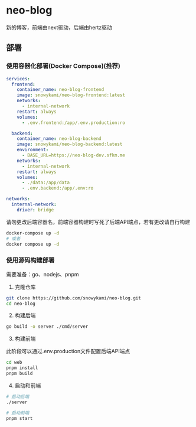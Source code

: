 # neo-blog
新的博客，前端由next驱动，后端由hertz驱动

## 部署

### 使用容器化部署(Docker Compose)(推荐)

```yaml
services:
  frontend:
    container_name: neo-blog-frontend
    image: snowykami/neo-blog-frontend:latest
    networks:
      - internal-network
    restart: always
    volumes:
      - .env.frontend:/app/.env.production:ro

  backend:
    container_name: neo-blog-backend
    image: snowykami/neo-blog-backend:latest
    environment:
      - BASE_URL=https://neo-blog-dev.sfkm.me
    networks:
      - internal-network
    restart: always
    volumes:
      - ./data:/app/data
      - .env.backend:/app/.env:ro

networks:
  internal-network:
    driver: bridge
```

请勿更改后端容器名，前端容器构建时写死了后端API端点，若有更改请自行构建

```bash
docker-compose up -d
# 或者
docker compose up -d
```

### 使用源码构建部署

需要准备：go、nodejs、pnpm

1. 克隆仓库

```bash
git clone https://github.com/snowykami/neo-blog.git
cd neo-blog
```

2. 构建后端

```bash
go build -o server ./cmd/server
```

3. 构建前端

此阶段可以通过.env.production文件配置后端API端点

```bash
cd web
pnpm install
pnpm build
```

4. 启动和前端

```bash
# 启动后端
./server 

# 启动前端
pnpm start
```

